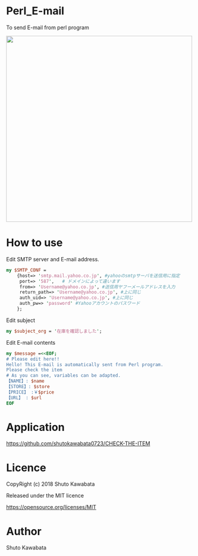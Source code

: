 # Perl_E-mail
To send E-mail from perl program

<img src="https://github.com/shutokawabata0723/Perl_E-mail/blob/master/email.png" width="500px">

# How to use
Edit SMTP server and E-mail address.
```perl
my $SMTP_CONF =
    {host=> 'smtp.mail.yahoo.co.jp', #yahooのsmtpサーバを送信用に指定
     port=> '587',   # ドメインによって違います
     from=> 'Username@yahoo.co.jp', #送信用ヤフーメールアドレスを入力
     return_path=> 'Username@yahoo.co.jp', #上に同じ
     auth_uid=> 'Username@yahoo.co.jp', #上に同じ
     auth_pw=> 'password' #Yahooアカウントのパスワード
    };
```
Edit subject
```perl
my $subject_org = '在庫を確認しました';
```


Edit E-mail contents
```perl
my $message =<<EOF;
# Please edit here!!
Hello! This E-mail is automatically sent from Perl program.
Please check the item
# As you can see, variables can be adapted.
【NAME】: $name
【STORE】: $store
【PRICE】 :￥$price
【URL】 : $url
EOF
```
# Application
https://github.com/shutokawabata0723/CHECK-THE-ITEM

# Licence
CopyRight (c) 2018 Shuto Kawabata

Released under the MIT licence

https://opensource.org/licenses/MIT

# Author
Shuto Kawabata
